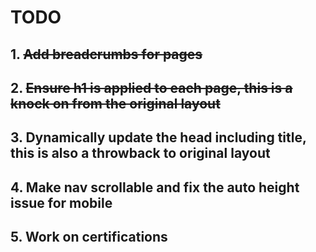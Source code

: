 # TODO

## 1. ~~Add breadcrumbs for pages~~
## 2. ~~Ensure h1 is applied to each page, this is a knock on from the original layout~~
## 3. Dynamically update the head including title, this is also a throwback to original layout
## 4. Make nav scrollable and fix the auto height issue for mobile
## 5. Work on certifications


